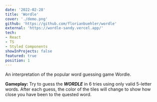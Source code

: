 ```yaml
---
date: '2022-02-28'
title: 'Wordle'
cover: './demo.png'
github: 'https://github.com/florianbuehler/wordle'
external: 'https://wordle-sandy.vercel.app/'
tech:
- React
- TS
- Styled Components
showInProjects: false
featured: true
position: 1
---
```


An interpretation of the popular word guessing game Wordle. 

**Gameplay:** Try to guess the **_WORDLE_** in 6 tries using only valid 5-letter words. After each guess, the color of the tiles will change to show how close you have been to the quested word. 
